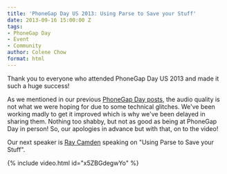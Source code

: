 ```yaml
---
title: 'PhoneGap Day US 2013: Using Parse to Save your Stuff'
date: 2013-09-16 15:00:00 Z
tags:
- PhoneGap Day
- Event
- Community
author: Colene Chow
format: html
---
```


Thank you to everyone who attended PhoneGap Day US 2013 and made it such a huge success!

As we mentioned in our previous [PhoneGap Day posts](https://phonegap.com/blog/tag/phonegap-day/), the audio quality is not what we were hoping for due to some technical glitches. We've been working madly to get it improved which is why we've been delayed in sharing them. Nothing too shabby, but not as good as being at PhoneGap Day in person! So, our apologies in advance but with that, on to the video!

Our next speaker is [Ray Camden](http://twitter.com/cfjedimaster) speaking on "Using Parse to Save your Stuff".

{% include video.html id="x5ZBGdegwYo" %}
